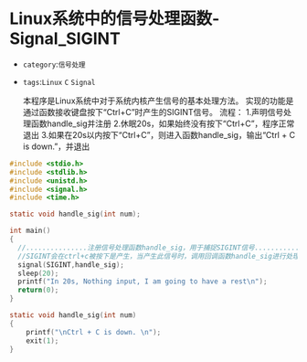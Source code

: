 # Linux系统中的信号处理函数-Signal_SIGINT
* `category`:`信号处理`
* `tags`:`Linux` `C` `Signal`<br>

    本程序是Linux系统中对于系统内核产生信号的基本处理方法。
    实现的功能是通过函数接收键盘按下“Ctrl+C”时产生的SIGINT信号。
    流程：
    1.声明信号处理函数handle_sig并注册
    2.休眠20s，如果始终没有按下“Ctrl+C”，程序正常退出
    3.如果在20s以内按下“Ctrl+C”，则进入函数handle_sig，输出“Ctrl + C is down.”，并退出

```C
#include <stdio.h>
#include <stdlib.h>
#include <unistd.h>
#include <signal.h>
#include <time.h>

static void handle_sig(int num);

int main()
{
  //...............注册信号处理函数handle_sig，用于捕捉SIGINT信号......................//
  //SIGINT会在ctrl+c被按下是产生，当产生此信号时，调用回调函数handle_sig进行处理，使程序正常退出。
  signal(SIGINT,handle_sig);
  sleep(20);
  printf("In 20s, Nothing input, I am going to have a rest\n");
  return(0);
}

static void handle_sig(int num)
{
	printf("\nCtrl + C is down. \n");
	exit(1);
}
```
